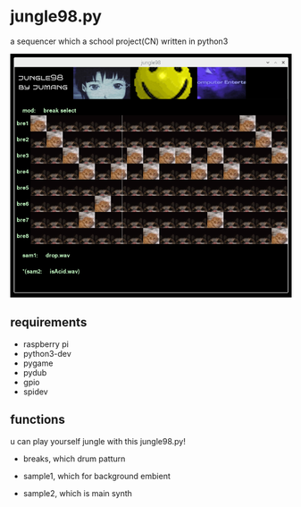 # jungle98.py

a sequencer which a school project(CN) written in python3

![main screen](_img/jungle98.png)

## requirements

- raspberry pi
- python3-dev
- pygame
- pydub
- gpio
- spidev

## functions

u can play yourself jungle with this jungle98.py!

- breaks, which drum patturn

- sample1, which for background embient 

- sample2, which is main synth

